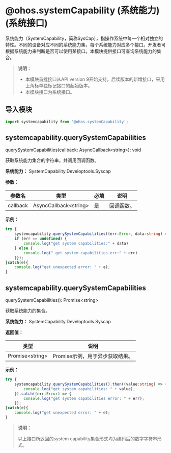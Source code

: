 # @ohos.systemCapability (系统能力)(系统接口)

系统能力（SystemCapability，简称SysCap），指操作系统中每一个相对独立的特性。不同的设备对应不同的系统能力集，每个系统能力对应多个接口。开发者可根据系统能力来判断是否可以使用某接口。本模块提供接口可查询系统能力的集合。

> **说明：**
>
> - 本模块首批接口从API version 9开始支持。后续版本的新增接口，采用上角标单独标记接口的起始版本。
> - 本模块接口为系统接口。


## 导入模块

```ts
import systemcapability from '@ohos.systemCapability';
```

## systemcapability.querySystemCapabilities

querySystemCapabilities(callback: AsyncCallback&lt;string&gt;): void

获取系统能力集合的字符串，并调用回调函数。

**系统能力：** SystemCapability.Developtools.Syscap

**参数：**

| 参数名 | 类型 | 必填 | 说明 |
| -------- | -------- | -------- | -------- |
| callback | AsyncCallback&lt;string&gt; | 是 | 回调函数。 |


**示例：**

```ts
try {
    systemcapability.querySystemCapabilities((err:Error, data:string) => {
    if (err == undefined) {
        console.log("get system capabilities:" + data)
    } else {
        console.log(" get system capabilities err:" + err)
    }});
}catch(e){
    console.log("get unexpected error: " + e);
}
```


## systemcapability.querySystemCapabilities

querySystemCapabilities(): Promise&lt;string&gt;

获取系统能力的集合。

**系统能力：** SystemCapability.Developtools.Syscap

**返回值：**

| 类型 | 说明 |
| -------- | -------- |
| Promise&lt;string&gt; | Promise示例，用于异步获取结果。 |

**示例：**

```ts
try {
    systemcapability.querySystemCapabilities().then((value:string) => {
        console.log("get system capabilities: " + value);
    }).catch((err:Error) => {
        console.log("get system capabilities error: " + err);
    });
}catch(e){
    console.log("get unexpected error: " + e);
}
```


> **说明：**
>
> 以上接口所返回的system capability集合形式均为编码后的数字字符串形式。


